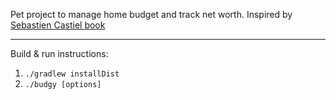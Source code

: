 Pet project to manage home budget and track net worth.
Inspired by [Sebastien Castiel book](https://scastiel.gumroad.com/l/kotlin-net-worth/)


---------
Build & run instructions:
1. `./gradlew installDist`
2. `./budgy [options]`